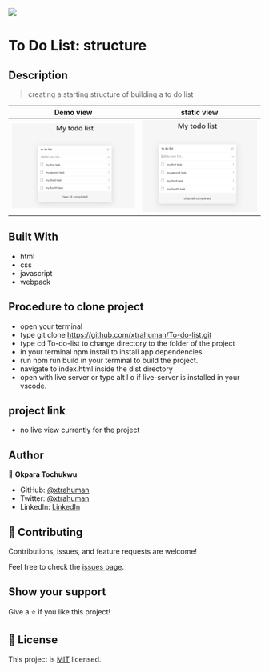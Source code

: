 ![](https://img.shields.io/badge/Microverse-blueviolet)

# To Do List: structure

## Description
> creating a starting structure of building a to do list

Demo view                                |  static view
:---------------------------------------:|:---------------------------------------:
![](./src/Animation.gif)                 |  ![](./src/headshot.PNG)


## Built With

- html
- css
- javascript
- webpack

## Procedure to clone project
- open your terminal
- type git clone https://github.com/xtrahuman/To-do-list.git
- type cd To-do-list to change directory to the folder of the project
- in your terminal npm install to install app dependencies
- run npm run build in your terminal to build the project.
- navigate to index.html inside the dist directory
- open with live server or type alt l o if live-server is installed in your vscode.

## project link

- no live view currently for the project

## Author

👤 **Okpara Tochukwu**

- GitHub: [@xtrahuman](https://github.com/xtrahuman)
- Twitter: [@xtrahuman](https://twitter.com/xtrahuman)
- LinkedIn: [LinkedIn](https://linkedin.com/in/tochukwu-okpara-449528197)


## 🤝 Contributing

Contributions, issues, and feature requests are welcome!

Feel free to check the [issues page](../../issues/).

## Show your support

Give a ⭐️ if you like this project!


## 📝 License

This project is [MIT](./MIT.md) licensed.

